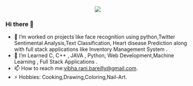 <h1 align="center">
  <a href="https://git.io/typing-svg">
    <img src="https://readme-typing-svg.herokuapp.com/?lines=Hello+all!👋;I'm+Vibha+Rani...;This+is+my+profile!&center=true&size=30">
  </a>
</h1>

### Hi there 👋

<!--
**vibha1504/vibha1504** is a ✨ _special_ ✨ repository because its `README.md` (this file) appears on your GitHub profile.

Here are some ideas to get you started:
-->

- 🔭 I’m worked on projects like face recognition using python,Twitter Sentimental Analysis,Text Classification, Heart disease Prediction along with full stack applications like Inventory Management System . 
- 🌱 I’m Learned C, C++ , JAVA , Python, Web Development,Machine Learning , Full Stack Applications .
- 📫 How to reach me:vibha.rani.bareilly@gmail.com.
- ⚡ Hobbies: Cooking,Drawing,Coloring,Nail-Art.
 <!--
- 👯 I’m looking to collaborate on ...
- 🤔 I’m looking for help with ...
- 💬 Ask me about ...
- 📫 How to reach me: ...
- 😄 Pronouns: ...

-->
